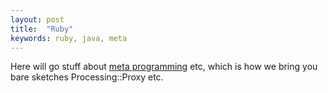 ```yaml
---
layout: post
title:  "Ruby"
keywords: ruby, java, meta
---
```

Here will go stuff about [meta programming][meta] etc, which is how we bring you bare sketches Processing::Proxy etc.

[meta]:https://www.toptal.com/ruby/ruby-metaprogramming-cooler-than-it-sounds
